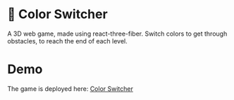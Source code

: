 # 🌈 Color Switcher

A 3D web game, made using react-three-fiber. Switch colors to get through obstacles, to reach the end of each level.

# Demo

The game is deployed here: [Color Switcher](https://color-switcher-jxl-s.vercel.app/)
